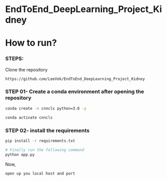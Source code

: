 # EndToEnd_DeepLearning_Project_Kidney

# How to run?
### STEPS:

Clone the repository

```bash
https://github.com/LeeVek/EndToEnd_DeepLearning_Project_Kidney
```
### STEP 01- Create a conda environment after opening the repository

```bash
conda create -n cnncls python=3.8 -y
```

```bash
conda activate cnncls
```


### STEP 02- install the requirements
```bash
pip install -r requirements.txt
```

```bash
# Finally run the following command
python app.py
```

Now,
```bash
open up you local host and port
```


